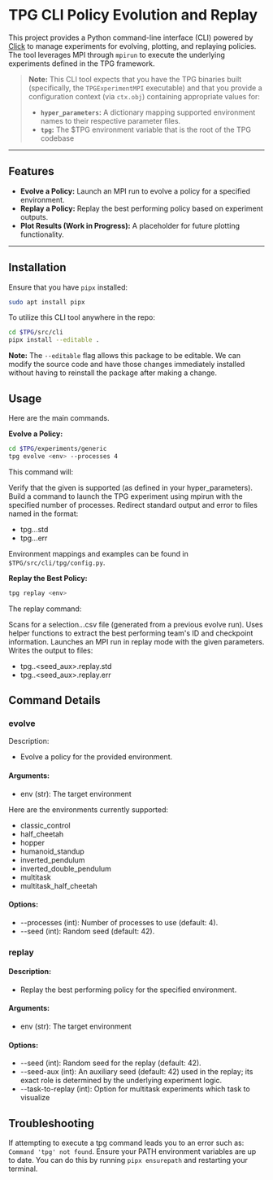 # TPG CLI Policy Evolution and Replay

This project provides a Python command-line interface (CLI) powered by
[Click](https://click.palletsprojects.com/) to manage experiments for evolving,
plotting, and replaying policies. The tool leverages MPI through `mpirun` to execute
the underlying experiments defined in the TPG framework.

> **Note:** This CLI tool expects that you have the TPG binaries built (specifically,
> the `TPGExperimentMPI` executable) and that you provide a configuration context
> (via `ctx.obj`) containing appropriate values for:
>
> - **`hyper_parameters`:** A dictionary mapping supported environment names to their
>   respective parameter files.
> - **`tpg`:** The $TPG environment variable that is the root of the TPG codebase

---

## Features

- **Evolve a Policy:** Launch an MPI run to evolve a policy for a specified environment.
- **Replay a Policy:** Replay the best performing policy based on experiment outputs.
- **Plot Results (Work in Progress):** A placeholder for future plotting functionality.

---

## Installation

Ensure that you have `pipx` installed:
```bash
sudo apt install pipx
```

To utilize this CLI tool anywhere in the repo:
```bash
cd $TPG/src/cli
pipx install --editable .
```

**Note:** The `--editable` flag allows this package to be editable. We can modify the source code and have those changes immediately installed without having to reinstall the package after making a change.

## Usage

Here are the main commands.

**Evolve a Policy:**
```bash
cd $TPG/experiments/generic
tpg evolve <env> --processes 4
```
This command will:

Verify that the given <env> is supported (as defined in your hyper_parameters).
Build a command to launch the TPG experiment using mpirun with the specified number of processes.
Redirect standard output and error to files named in the format:
- tpg.<seed>.<pid>.std
- tpg.<seed>.<pid>.err

Environment mappings and examples can be found in `$TPG/src/cli/tpg/config.py`.

**Replay the Best Policy:**

```bash
tpg replay <env> 
```
The replay command:

Scans for a selection.*.*.csv file (generated from a previous evolve run).
Uses helper functions to extract the best performing team's ID and checkpoint information.
Launches an MPI run in replay mode with the given parameters.
Writes the output to files:
- tpg.<seed>.<seed_aux>.replay.std
- tpg.<seed>.<seed_aux>.replay.err

## Command Details
### evolve
Description:
- Evolve a policy for the provided environment.

#### Arguments:
- env (str): The target environment

Here are the environments currently supported:
- classic_control
- half_cheetah
- hopper
- humanoid_standup
- inverted_pendulum
- inverted_double_pendulum
- multitask
- multitask_half_cheetah

#### Options:
- --processes (int): Number of processes to use (default: 4).
- --seed (int): Random seed (default: 42).

### replay
#### Description:
- Replay the best performing policy for the specified environment.
#### Arguments:
- env (str): The target environment
#### Options:
- --seed (int): Random seed for the replay (default: 42).
- --seed-aux (int): An auxiliary seed (default: 42) used in the replay; its exact role is determined by the underlying experiment logic.
- --task-to-replay (int): Option for multitask experiments which task to visualize

## Troubleshooting
If attempting to execute a tpg command leads you to an error such as: `Command 'tpg' not found`. Ensure your PATH
environment variables are up to date. You can do this by running `pipx ensurepath` and restarting your terminal. 